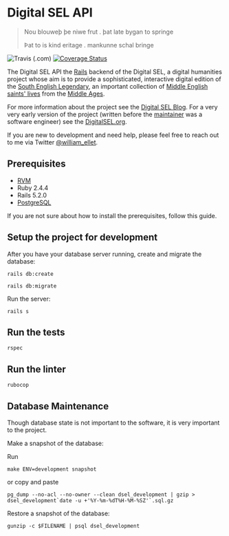 # Digital SEL API

> Nou blouweþ þe niwe frut . þat late bygan to springe
>
> Þat to is kind eritage . mankunne schal bringe

<p>
  <img alt="Travis (.com)" src="https://img.shields.io/travis/com/webolton/digital-sel-api.svg">
  <a href='https://coveralls.io/github/webolton/digital-sel-api?branch=master'>
    <img src='https://coveralls.io/repos/github/webolton/digital-sel-api/badge.svg?branch=master' alt='Coverage Status' />
  </a>
</p>

The Digital SEL API the [Rails](https://rubyonrails.org/) backend of the Digital SEL, a digital
humanities project whose aim is to provide a sophisticated, interactive digital edition of the
[South English Legendary](https://en.wikipedia.org/wiki/South_English_Legendary), an important
collection of [Middle English](https://en.wikipedia.org/wiki/Middle_English) [saints' lives](https://en.wikipedia.org/wiki/Hagiography) from the
[Middle Ages](https://en.wikipedia.org/wiki/Middle_Ages).

For more information about the project see the
[Digital SEL Blog](http://blog.digitalsel.org/). For a very very early version of the project
(written before the [maintainer](http://william-bolton.com/) was a software engineer) see the
[DigitalSEL.org](http://digitalsel.org/).

If you are new to development and need help, please feel free to reach out to me via Twitter
[@william_ellet](https://twitter.com/william_ellet).

## Prerequisites

- [RVM](https://rvm.io/)
- Ruby 2.4.4
- Rails 5.2.0
- [PostgreSQL](https://www.postgresql.org/)

If you are not sure about how to install the prerequisites, follow this guide.

## Setup the project for development

After you have your database server running, create and migrate the database:

    rails db:create

    rails db:migrate

Run the server:

    rails s

## Run the tests

    rspec

## Run the linter

    rubocop

## Database Maintenance

Though database state is not important to the software, it is very important to the project.

Make a snapshot of the database:

Run

    make ENV=development snapshot

or copy and paste

    pg_dump --no-acl --no-owner --clean dsel_development | gzip > dsel_development`date -u +'%Y-%m-%dT%H-%M-%SZ'`.sql.gz

Restore a snapshot of the database:

    gunzip -c $FILENAME | psql dsel_development
